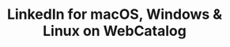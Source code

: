 ---
name: LinkedIn
category: Social Networking
title: 'LinkedIn for macOS, Windows & Linux on WebCatalog'
key: linkedin
fullUrl: 'https://www.linkedin.com/'
hostname: linkedin.com

---